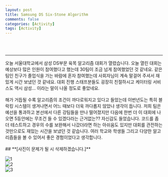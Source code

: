 ```yaml
---
layout: post
title: Samsung DS Six-Stone Algorithm
comments: false
categories: [Activity]
tags: [Activity]
---
```


<br><br>
<hr>
오늘 서울대학교에서 삼성 DS부문 육목 알고리즘 대회가 열렸습니다. 오늘 열린 대회는 예상보다 많은 인원이 참여했다고 했는데 30팀이 조금 넘게 참여했었던 것 같네요. 같은 팀인 친구가 졸업식을 가는 바람에 혼자 참여했는데 사회자님이 계속 말걸어 주셔서 재밌게 시간 보냈던 것 같네요. 대회 진행 스태프분들도 굉장히 친절하시고 케이터링 서비스도 역시 삼성... 이라는 말이 나올 정도로 좋았네요. <br><br>해가 거듭될 수록 알고리즘의 조건이 까다로워지고 있다고 들었는데 이번년도는 특히 블락킹 시스템이 생겨나면서 어느 때보다 더욱 까다롭지 않았나 생각이 듭니다. 저희 팀은 예선을 통과하고 본선에서 다른 강팀들을 만나 떨어졌지만 다음에 한번 더 이 대회에 나오면 5등안에는 무조건 들 수 있겠다라는 근거없는?? 자신감도 들었습니다. 코드를 좀 더 테스트하고 경우의 수를 보완해서 나갔더라면 하는 아쉬움도 있지만 대회를 관전하는 것만으로도 재밌는 시간을 보냈던 것 같습니다. 여러 학교와 학생들 그리고 다양한 알고리즘들을 볼 수 있어서 좋은 경험이었다고 생각합니다.<br><br>
## **[사진이 문제가 될 시 삭제하겠습니다.]**


![1](https://user-images.githubusercontent.com/17719651/44576647-0d1c7000-a7ca-11e8-9016-91b98160b664.jpeg)<br>
![2](https://user-images.githubusercontent.com/17719651/44576648-0d1c7000-a7ca-11e8-9b46-6df2a4362605.jpeg)<br>
![3](https://user-images.githubusercontent.com/17719651/44591664-52a46180-a7f9-11e8-8c67-74f2013a20ba.png)<br>

<br>

<br><br><br><br>
